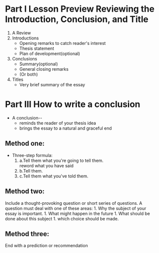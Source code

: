# Part I Lesson Preview Reviewing the Introduction, Conclusion, and Title
1. A Review
2. Introductions
    - Opening remarks to catch reader's interest
    - Thesis statement
    - Plan of development(optional)
3. Conclusions
    - Summary(optional)
    - General closing remarks
    - (Or both)
4. Titles  
    - Very brief summary of the essay

# Part III How to write a conclusion
* A conclusion--
    - reminds the reader of your thesis idea
    - brings the essay to a natural and graceful end

## Method one:
  * Three-step formula:
    1. a.Tell them what you're going to tell them.  
      reword what you have said
    1. b.Tell them.
    1. c.Tell them what you've told them.

## Method two:  
Include a thought-provoking question or short series of questions. A question must deal with one of these areas:
    1. Why the subject of your essay is important.
    1. What might happen in the future
    1. What should be done about this subject
    1. which choice should be made.

## Method three:  
End with a prediction or recommendation
